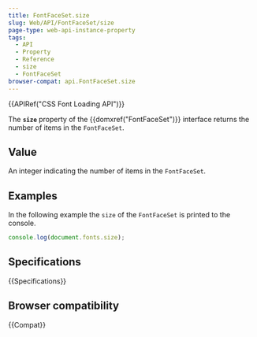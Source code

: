 ```yaml
---
title: FontFaceSet.size
slug: Web/API/FontFaceSet/size
page-type: web-api-instance-property
tags:
  - API
  - Property
  - Reference
  - size
  - FontFaceSet
browser-compat: api.FontFaceSet.size
---
```

{{APIRef("CSS Font Loading API")}}

The **`size`** property of the {{domxref("FontFaceSet")}} interface returns the number of items in the `FontFaceSet`.

## Value

An integer indicating the number of items in the `FontFaceSet`.

## Examples

In the following example the `size` of the `FontFaceSet` is printed to the console.

```js
console.log(document.fonts.size);
```

## Specifications

{{Specifications}}

## Browser compatibility

{{Compat}}
